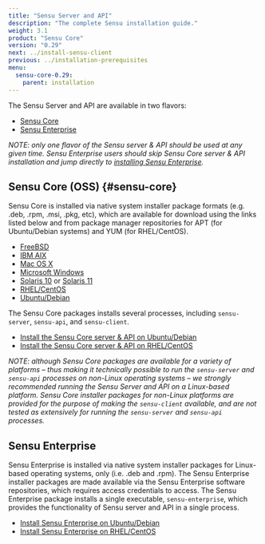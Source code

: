 ```yaml
---
title: "Sensu Server and API"
description: "The complete Sensu installation guide."
weight: 3.1
product: "Sensu Core"
version: "0.29"
next: ../install-sensu-client
previous: ../installation-prerequisites
menu:
  sensu-core-0.29:
    parent: installation
---
```


The Sensu Server and API are available in two flavors:

- [Sensu Core](#sensu-core)
- [Sensu Enterprise](#sensu-enterprise)

_NOTE: only one flavor of the Sensu server & API should be used at any given
time. Sensu Enterprise users should skip Sensu Core server & API installation
and jump directly to [installing Sensu Enterprise][9]._

## Sensu Core (OSS) {#sensu-core}

Sensu Core is installed via native system installer package formats (e.g. .deb, .rpm, .msi, .pkg, etc), which are available for download using the links listed below and from package manager repositories for APT (for Ubuntu/Debian systems) and YUM (for RHEL/CentOS).

- [FreeBSD][1]
- [IBM AIX][2]
- [Mac OS X][3]
- [Microsoft Windows][4]
- [Solaris 10][5] or [Solaris 11][6]
- [RHEL/CentOS][7]
- [Ubuntu/Debian][8]

The Sensu Core packages installs several processes, including `sensu-server`, `sensu-api`, and `sensu-client`.

- [Install the Sensu Core server & API on Ubuntu/Debian](../../platforms/sensu-on-ubuntu-debian/#sensu-core)
- [Install the Sensu Core server & API on RHEL/CentOS](../../platforms/sensu-on-rhel-centos/#sensu-core)

_NOTE: although Sensu Core packages are available for a variety of platforms
&ndash; thus making it technically possible to run the `sensu-server` and
`sensu-api` processes on non-Linux operating systems &ndash; we strongly
recommended running the Sensu Server and API on a Linux-based platform. Sensu
Core installer packages for non-Linux platforms are provided for the purpose of
making the `sensu-client` available, and are not tested as extensively for
running the `sensu-server` and `sensu-api` processes._

## Sensu Enterprise

Sensu Enterprise is installed via native system installer packages for
Linux-based operating systems, only (i.e. .deb and .rpm). The Sensu Enterprise
installer packages are made available via the Sensu Enterprise software
repositories, which requires access credentials to access. The Sensu Enterprise
package installs a single executable, `sensu-enterprise`, which provides the
functionality of Sensu server and API in a single process.

- [Install Sensu Enterprise on Ubuntu/Debian](../../platforms/sensu-on-ubuntu-debian/#sensu-enterprise)
- [Install Sensu Enterprise on RHEL/CentOS](../../platforms/sensu-on-rhel-centos/#sensu-enterprise)

[1]: https://repositories.sensuapp.org/freebsd/
[2]: https://repositories.sensuapp.org/aix/
[3]: https://repositories.sensuapp.org/osx/
[4]: https://repositories.sensuapp.org/msi/
[5]: https://repositories.sensuapp.org/solaris/pkg/
[6]: https://repositories.sensuapp.org/solaris/ips/
[7]: https://repositories.sensuapp.org/yum/
[8]: https://repositories.sensuapp.org/apt/pool/
[9]: #sensu-enterprise
